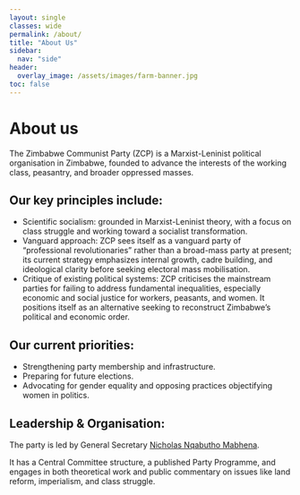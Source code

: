 ```yaml
---
layout: single
classes: wide
permalink: /about/
title: "About Us"
sidebar:
  nav: "side"
header:   
  overlay_image: /assets/images/farm-banner.jpg
toc: false
---
```


# About us

The Zimbabwe Communist Party (ZCP) is a Marxist-Leninist political organisation in Zimbabwe, founded to advance the interests of the working class, peasantry, and broader oppressed masses. 

## Our key principles include:

* Scientific socialism: grounded in Marxist-Leninist theory, with a focus on class struggle and working toward a socialist transformation. 
* Vanguard approach: ZCP sees itself as a vanguard party of “professional revolutionaries” rather than a broad-mass party at present; its current strategy emphasizes internal growth, cadre building, and ideological clarity before seeking electoral mass mobilisation. 
* Critique of existing political systems: ZCP criticises the mainstream parties for failing to address fundamental inequalities, especially economic and social justice for workers, peasants, and women. It positions itself as an alternative seeking to reconstruct Zimbabwe’s political and economic order. 


## Our current priorities:

* Strengthening party membership and infrastructure. 
* Preparing for future elections. 
* Advocating for gender equality and opposing practices objectifying women in politics. 

## Leadership & Organisation:

The party is led by General Secretary [Nicholas Nqabutho Mabhena](https://www.youtube.com/@cdengqabuthomabhenatalkshow). 


It has a Central Committee structure, a published Party Programme, and engages in both theoretical work and public commentary on issues like land reform, imperialism, and class struggle. 
